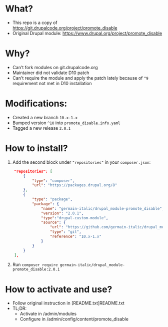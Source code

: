 # What?
- This repo is a copy of https://git.drupalcode.org/project/promote_disable
- Original Drupal module: https://www.drupal.org/project/promote_disable

# Why?
- Can't fork modules on git.drupalcode.org
- Maintainer did not validate D10 patch
- Can't require the module and apply the patch lately because of `^9` requirement not met in D10 installation

# Modifications:
- Created a new branch `10.x-1.x`
- Bumped version `^10` into `promote_disable.info.yaml`
- Tagged a new release `2.0.1`

# How to install?

1. Add the second block under `"repositories"` in your `composer.json`:

```json
    "repositories": [
        {
            "type": "composer",
            "url": "https://packages.drupal.org/8"
        },
        {
            "type": "package",
            "package": {
                "name": "germain-italic/drupal_module-promote_disable",
                "version": "2.0.1",
                "type":"drupal-custom-module",
                "source": {
                    "url": "https://github.com/germain-italic/drupal_module-promote_disable.git",
                    "type": "git",
                    "reference": "10.x-1.x"
                }
            }
        }
    ],
```

2. Run `composer require germain-italic/drupal_module-promote_disable:2.0.1`

# How to activate and use?

- Follow original instruction in [README.txt]README.txt
- TL;DR:
  - Activate in /admin/modules
  - Configure in /admin/config/content/promote_disable

